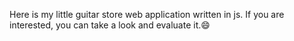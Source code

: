 Here is my little guitar store web application written in js. If you are interested, you can take a look and evaluate it.😄
